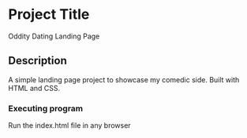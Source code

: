 # Project Title

Oddity Dating Landing Page

## Description

A simple landing page project to showcase my comedic side.  Built with HTML and CSS.

### Executing program

Run the index.html file in any browser
